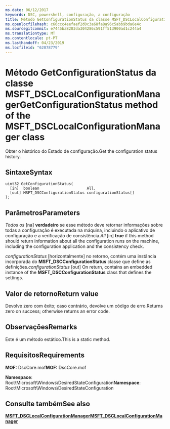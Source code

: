 ```yaml
---
ms.date: 06/12/2017
keywords: DSC, powershell, configuração, a configuração
title: Método GetConfigurationStatus da classe MSFT_DSCLocalConfigurationManager
ms.openlocfilehash: c66ccc4eefaef2d0c3a68fa8a96c5abb9bda6e4c
ms.sourcegitcommit: e7445ba8203da304286c591ff513900ad1c244a4
ms.translationtype: MT
ms.contentlocale: pt-PT
ms.lasthandoff: 04/23/2019
ms.locfileid: "62078779"
---
```

# <a name="getconfigurationstatus-method-of-the-msftdsclocalconfigurationmanager-class"></a><span data-ttu-id="60171-103">Método GetConfigurationStatus da classe MSFT_DSCLocalConfigurationManager</span><span class="sxs-lookup"><span data-stu-id="60171-103">GetConfigurationStatus method of the MSFT_DSCLocalConfigurationManager class</span></span>

<span data-ttu-id="60171-104">Obter o histórico do Estado de configuração.</span><span class="sxs-lookup"><span data-stu-id="60171-104">Get the configuration status history.</span></span>

## <a name="syntax"></a><span data-ttu-id="60171-105">Sintaxe</span><span class="sxs-lookup"><span data-stu-id="60171-105">Syntax</span></span>

```mof
uint32 GetConfigurationStatus(
  [in]  boolean                     All,
  [out] MSFT_DSCConfigurationStatus configurationStatus[]
);
```

## <a name="parameters"></a><span data-ttu-id="60171-106">Parâmetros</span><span class="sxs-lookup"><span data-stu-id="60171-106">Parameters</span></span>

<span data-ttu-id="60171-107">*Todos os* \[na\] **verdadeiro** se esse método deve retornar informações sobre todas a configuração é executada na máquina, incluindo o aplicativo de configuração e a verificação de consistência.</span><span class="sxs-lookup"><span data-stu-id="60171-107">*All* \[in\] **true** if this method should return information about all the configuration runs on the machine, including the configuration application and the consistency check.</span></span>

<span data-ttu-id="60171-108">*configurationStatus* \[horizontalmente\] no retorno, contém uma instância incorporada do **MSFT_DSCConfigurationStatus** classe que define as definições.</span><span class="sxs-lookup"><span data-stu-id="60171-108">*configurationStatus* \[out\] On return, contains an embedded instance of the **MSFT_DSCConfigurationStatus** class that defines the settings.</span></span>

## <a name="return-value"></a><span data-ttu-id="60171-109">Valor de retorno</span><span class="sxs-lookup"><span data-stu-id="60171-109">Return value</span></span>

<span data-ttu-id="60171-110">Devolve zero com êxito; caso contrário, devolve um código de erro.</span><span class="sxs-lookup"><span data-stu-id="60171-110">Returns zero on success; otherwise returns an error code.</span></span>

## <a name="remarks"></a><span data-ttu-id="60171-111">Observações</span><span class="sxs-lookup"><span data-stu-id="60171-111">Remarks</span></span>

<span data-ttu-id="60171-112">Este é um método estático.</span><span class="sxs-lookup"><span data-stu-id="60171-112">This is a static method.</span></span>

## <a name="requirements"></a><span data-ttu-id="60171-113">Requisitos</span><span class="sxs-lookup"><span data-stu-id="60171-113">Requirements</span></span>

<span data-ttu-id="60171-114">**MOF:** DscCore.mof</span><span class="sxs-lookup"><span data-stu-id="60171-114">**MOF:** DscCore.mof</span></span>

<span data-ttu-id="60171-115">**Namespace**: Root\Microsoft\Windows\DesiredStateConfiguration</span><span class="sxs-lookup"><span data-stu-id="60171-115">**Namespace**: Root\Microsoft\Windows\DesiredStateConfiguration</span></span>

## <a name="see-also"></a><span data-ttu-id="60171-116">Consulte também</span><span class="sxs-lookup"><span data-stu-id="60171-116">See also</span></span>

[<span data-ttu-id="60171-117">**MSFT_DSCLocalConfigurationManager**</span><span class="sxs-lookup"><span data-stu-id="60171-117">**MSFT_DSCLocalConfigurationManager**</span></span>](msft-dsclocalconfigurationmanager.md)